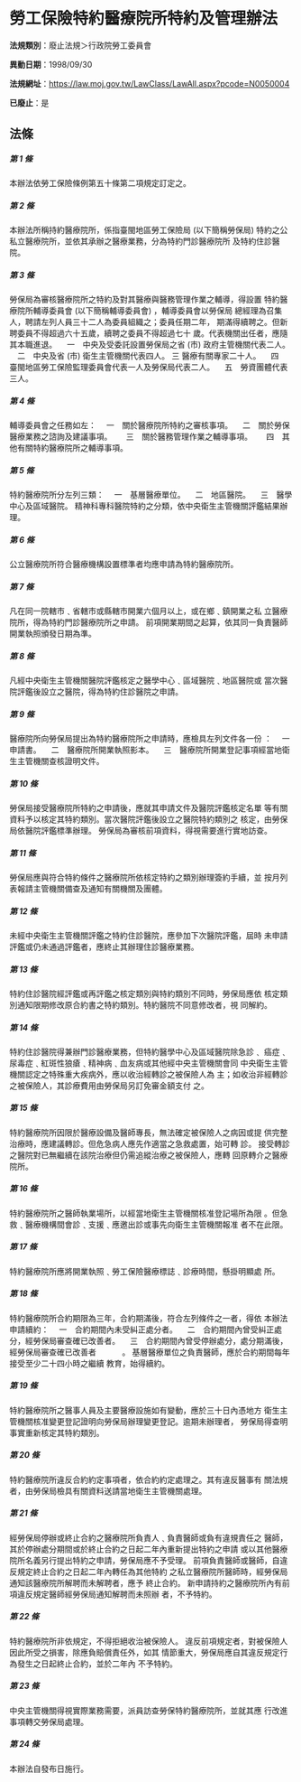 # 勞工保險特約醫療院所特約及管理辦法

**法規類別**：廢止法規＞行政院勞工委員會

**異動日期**：1998/09/30  

**法規網址**：https://law.moj.gov.tw/LawClass/LawAll.aspx?pcode=N0050004

**已廢止**：是



## 法條
##### 第 1 條
本辦法依勞工保險條例第五十條第二項規定訂定之。

##### 第 2 條
本辦法所稱持約醫療院所，係指臺閩地區勞工保險局 (以下簡稱勞保局)
特約之公私立醫療院所，並依其承辦之醫療業務，分為特約門診醫療院所
及特約住診醫院。

##### 第 3 條
勞保局為審核醫療院所之特約及對其醫療與醫務管理作業之輔導，得設置
特約醫療院所輔導委員會 (以下簡稱輔導委員會) ，輔導委員會以勞保局
總經理為召集人，聘請左列人員三十二人為委員組織之；委員任期二年，
期滿得續聘之。但新聘委員不得超過六十五歲，續聘之委員不得超過七十
歲。代表機關出任者，應隨其本職進退。
　一　中央及受委託設置勞保局之省 (市) 政府主管機關代表二人。
　二　中央及省 (市) 衛生主管機關代表四人。
  三  醫療有關專家二十人。
　四　臺閩地區勞工保險監理委員會代表一人及勞保局代表二人。
　五　勞資團體代表三人。

##### 第 4 條
輔導委員會之任務如左：
　一　關於醫療院所特約之審核事項。
　二　關於勞保醫療業務之諮詢及建議事項。　
　三　關於醫務管理作業之輔導事項。　
　四　其他有關特約醫療院所之輔導事項。　

##### 第 5 條
特約醫療院所分左列三類：
　一　基層醫療單位。
　二　地區醫院。
　三　醫學中心及區域醫院。
精神科專科醫院特約之分類，依中央衛生主管機關評鑑結果辦理。

##### 第 6 條
公立醫療院所符合醫療機構設置標準者均應申請為特約醫療院所。

##### 第 7 條
凡在同一院轄市﹑省轄市或縣轄市開業六個月以上，或在鄉﹑鎮開業之私
立醫療院所，得為特約門診醫療院所之申請。
前項開業期間之起算，依其同一負責醫師開業執照頒發日期為準。

##### 第 8 條
凡經中央衛生主管機關醫院評鑑核定之醫學中心﹑區域醫院﹑地區醫院或
當次醫院評鑑後設立之醫院，得為特約住診醫院之申請。

##### 第 9 條
醫療院所向勞保局提出為特約醫療院所之申請時，應檢具左列文件各一份
：
　一　申請書。
　二　醫療院所開業執照影本。
　三　醫療院所開業登記事項經當地衛生主管機關查核證明文件。

##### 第 10 條
勞保局接受醫療院所特約之申請後，應就其申請文件及醫院評鑑核定名單
等有關資料予以核定其特約類別。當次醫院評鑑後設立之醫院特約類別之
核定，由勞保局依醫院評鑑標準辦理。
勞保局為審核前項資料，得視需要進行實地訪查。

##### 第 11 條
勞保局應與符合特約條件之醫療院所依核定特約之類別辦理簽約手續，並
按月列表報請主管機關備查及通知有關機關及團體。

##### 第 12 條
未經中央衛生主管機關評鑑之特約住診醫院，應參加下次醫院評鑑，屆時
未申請評鑑或仍未通過評鑑者，應終止其辦理住診醫療業務。

##### 第 13 條
特約住診醫院經評鑑或再評鑑之核定類別與特約類別不同時，勞保局應依
核定類別通知限期修改原合約書之特約類別。特約醫院不同意修改者，視
同解約。

##### 第 14 條
特約住診醫院得兼辦門診醫療業務，但特約醫學中心及區域醫院除急診﹑
癌症﹑尿毒症﹑紅斑性狼瘡﹑精神病﹑血友病或其他經中央主管機關會同
中央衛生主管機關認定之特殊重大疾病外，應以收治經轉診之被保險人為
主；如收治非經轉診之被保險人，其診療費用由勞保局另訂免審金額支付
之。

##### 第 15 條
特約醫療院所因限於醫療設備及醫師專長，無法確定被保險人之病因或提
供完整治療時，應建議轉診。但危急病人應先作適當之急救處置，始可轉
診。
接受轉診之醫院對已無繼續在該院治療但仍需追縱治療之被保險人，應轉
回原轉介之醫療院所。

##### 第 16 條
特約醫療院所之醫師執業場所，以經當地衛生主管機關核准登記場所為限
。但急救﹑醫療機構間會診﹑支援﹑應邀出診或事先向衛生主管機關報准
者不在此限。

##### 第 17 條
特約醫療院所應將開業執照﹑勞工保險醫療標誌﹑診療時間，懸掛明顯處
所。

##### 第 18 條
特約醫療院所合約期限為三年，合約期滿後，符合左列條件之一者，得依
本辦法申請續約：
　一　合約期間內未受糾正處分者。
　二　合約期間內曾受糾正處分，經勞保局審查確已改善者。
　三　合約期間內曾受停辦處分，處分期滿後，經勞保局審查確已改善者
　　　。
基層醫療單位之負責醫師，應於合約期間每年接受至少二十四小時之繼續
教育，始得續約。

##### 第 19 條
特約醫療院所之醫事人員及主要醫療設施如有變動，應於三十日內憑地方
衛生主管機關核准變更登記證明向勞保局辦理變更登記。逾期未辦理者，
勞保局得查明事實重新核定其特約類別。

##### 第 20 條
特約醫療院所違反合約約定事項者，依合約約定處理之。其有違反醫事有
關法規者，由勞保局檢具有關資料送請當地衛生主管機關處理。

##### 第 21 條
經勞保局停辦或終止合約之醫療院所負責人﹑負責醫師或負有違規責任之
醫師，其於停辦處分期間或於終止合約之日起二年內重新提出特約之申請
或以其他醫療院所名義另行提出特約之申請，勞保局應不予受理。
前項負責醫師或醫師，自違反規定終止合約之日起二年內轉任為其他特約
之私立醫療院所醫師時，經勞保局通知該醫療院所解聘而未解聘者，應予
終止合約。
新申請持約之醫療院所內有前項違反規定醫師經勞保局通知解聘而未照辦
者，不予特約。

##### 第 22 條
特約醫療院所非依規定，不得拒絕收治被保險人。
違反前項規定者，對被保險人因此所受之損害，除應負賠償責任外，如其
情節重大，勞保局應自其違反規定行為發生之日起終止合約，並於二年內
不予特約。

##### 第 23 條
中央主管機關得視實際業務需要，派員訪查勞保特約醫療院所，並就其應
行改進事項轉交勞保局處理。

##### 第 24 條
本辦法自發布日施行。


